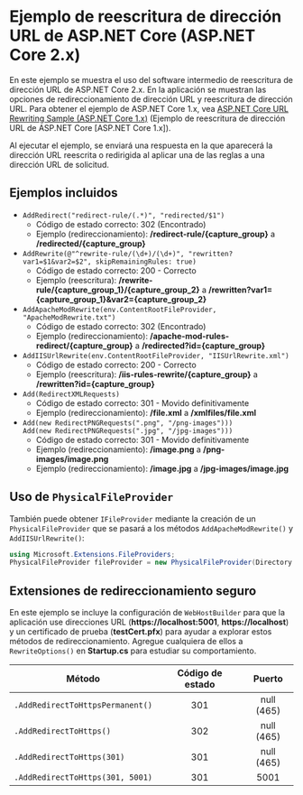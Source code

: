 # <a name="aspnet-core-url-rewriting-sample-aspnet-core-2x"></a>Ejemplo de reescritura de dirección URL de ASP.NET Core (ASP.NET Core 2.x)

En este ejemplo se muestra el uso del software intermedio de reescritura de dirección URL de ASP.NET Core 2.x. En la aplicación se muestran las opciones de redireccionamiento de dirección URL y reescritura de dirección URL. Para obtener el ejemplo de ASP.NET Core 1.x, vea [ASP.NET Core URL Rewriting Sample (ASP.NET Core 1.x)](https://github.com/aspnet/Docs/tree/master/aspnetcore/fundamentals/url-rewriting/samples/1.x) (Ejemplo de reescritura de dirección URL de ASP.NET Core [ASP.NET Core 1.x]).

Al ejecutar el ejemplo, se enviará una respuesta en la que aparecerá la dirección URL reescrita o redirigida al aplicar una de las reglas a una dirección URL de solicitud.

## <a name="examples-in-this-sample"></a>Ejemplos incluidos

* `AddRedirect("redirect-rule/(.*)", "redirected/$1")`
  - Código de estado correcto: 302 (Encontrado)
  - Ejemplo (redireccionamiento): **/redirect-rule/{capture_group}** a **/redirected/{capture_group}**
* `AddRewrite(@"^rewrite-rule/(\d+)/(\d+)", "rewritten?var1=$1&var2=$2", skipRemainingRules: true)`
  - Código de estado correcto: 200 - Correcto
  - Ejemplo (reescritura): **/rewrite-rule/{capture_group_1}/{capture_group_2}** a **/rewritten?var1={capture_group_1}&var2={capture_group_2}**
* `AddApacheModRewrite(env.ContentRootFileProvider, "ApacheModRewrite.txt")`
  - Código de estado correcto: 302 (Encontrado)
  - Ejemplo (redireccionamiento): **/apache-mod-rules-redirect/{capture_group}** a **/redirected?id={capture_group}**
* `AddIISUrlRewrite(env.ContentRootFileProvider, "IISUrlRewrite.xml")`
  - Código de estado correcto: 200 - Correcto
  - Ejemplo (reescritura): **/iis-rules-rewrite/{capture_group}** a **/rewritten?id={capture_group}**
* `Add(RedirectXMLRequests)`
  - Código de estado correcto: 301 - Movido definitivamente
  - Ejemplo (redireccionamiento): **/file.xml** a **/xmlfiles/file.xml**
* `Add(new RedirectPNGRequests(".png", "/png-images")))`<br>`Add(new RedirectPNGRequests(".jpg", "/jpg-images")))`
  - Código de estado correcto: 301 - Movido definitivamente
  - Ejemplo (redireccionamiento): **/image.png** a **/png-images/image.png**
  - Ejemplo (redireccionamiento): **/image.jpg** a **/jpg-images/image.jpg**

## <a name="using-a-physicalfileprovider"></a>Uso de `PhysicalFileProvider`
También puede obtener `IFileProvider` mediante la creación de un `PhysicalFileProvider` que se pasará a los métodos `AddApacheModRewrite()` y `AddIISUrlRewrite()`:
```csharp
using Microsoft.Extensions.FileProviders;
PhysicalFileProvider fileProvider = new PhysicalFileProvider(Directory.GetCurrentDirectory());
```
## <a name="secure-redirection-extensions"></a>Extensiones de redireccionamiento seguro
En este ejemplo se incluye la configuración de `WebHostBuilder` para que la aplicación use direcciones URL (**https://localhost:5001**, **https://localhost**) y un certificado de prueba (**testCert.pfx**) para ayudar a explorar estos métodos de redireccionamiento. Agregue cualquiera de ellos a `RewriteOptions()` en **Startup.cs** para estudiar su comportamiento.


|              Método              | Código de estado |    Puerto    |
|----------------------------------|:-----------:|:----------:|
| `.AddRedirectToHttpsPermanent()` |     301     | null (465) |
|     `.AddRedirectToHttps()`      |     302     | null (465) |
|    `.AddRedirectToHttps(301)`    |     301     | null (465) |
| `.AddRedirectToHttps(301, 5001)` |     301     |    5001    |

